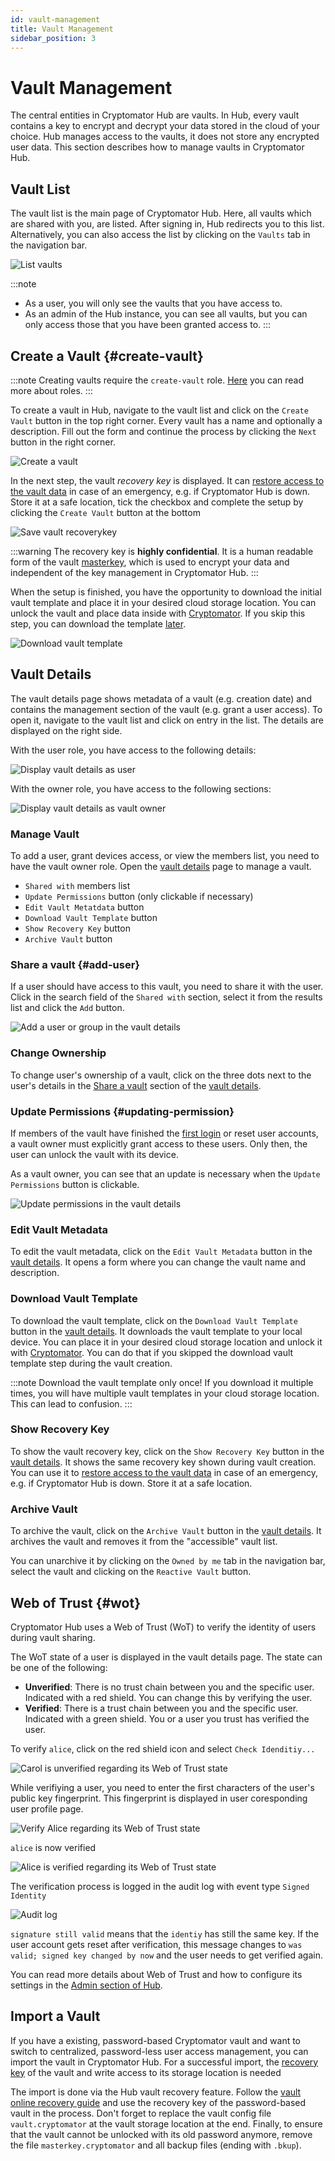 ```yaml
---
id: vault-management
title: Vault Management
sidebar_position: 3
---
```


# Vault Management

The central entities in Cryptomator Hub are vaults.
In Hub, every vault contains a key to encrypt and decrypt your data stored in the cloud of your choice.
Hub manages access to the vaults, it does not store any encrypted user data.
This section describes how to manage vaults in Cryptomator Hub.

## Vault List

The vault list is the main page of Cryptomator Hub.
Here, all vaults which are shared with you, are listed.
After signing in, Hub redirects you to this list.
Alternatively, you can also access the list by clicking on the `Vaults` tab in the navigation bar.

![List vaults](../../static/img/hub/vaultlist.png)

:::note
* As a user, you will only see the vaults that you have access to.
* As an admin of the Hub instance, you can see all vaults, but you can only access those that you have been granted access to.
:::

## Create a Vault {#create-vault}

:::note
Creating vaults require the `create-vault` role. [Here](user-group-management#roles) you can read more about roles.
:::

To create a vault in Hub, navigate to the vault list and click on the `Create Vault` button in the top right corner.
Every vault has a name and optionally a description.
Fill out the form and continue the process by clicking the `Next` button in the right corner.

![Create a vault](../../static/img/hub/create-vault.png)

In the next step, the vault *recovery key* is displayed.
It can [restore access to the vault data](vault-recovery) in case of an emergency, e.g. if Cryptomator Hub is down.
Store it at a safe location, tick the checkbox and complete the setup by clicking the `Create Vault` button at the bottom

![Save vault recoverykey](../../static/img/hub/create-vault-recoverykey.png)

:::warning
The recovery key is **highly confidential**.
It is a human readable form of the vault [masterkey](../security/architecture#masterkey), which is used to encrypt your data and independent of the key management in Cryptomator Hub.
:::

When the setup is finished, you have the opportunity to download the initial vault template and place it in your desired cloud storage location.
You can unlock the vault and place data inside with [Cryptomator](https://cryptomator.org/downloads/).
If you skip this step, you can download the template [later](#download-vault-template).

![Download vault template](../../static/img/hub/create-vault-download.png)

## Vault Details

The vault details page shows metadata of a vault (e.g. creation date) and contains the management section of the vault (e.g. grant a user access).
To open it, navigate to the vault list and click on entry in the list.
The details are displayed on the right side.

With the user role, you have access to the following details:

![Display vault details as user](../../static/img/hub/vault-details-user.png)

With the owner role, you have access to the following sections:

![Display vault details as vault owner](../../static/img/hub/vault-details-owner.png)

### Manage Vault

To add a user, grant devices access, or view the members list, you need to have the vault owner role.
Open the [vault details](#vault-details) page to manage a vault.

* `Shared with` members list
* `Update Permissions` button (only clickable if necessary)
* `Edit Vault Metatdata` button
* `Download Vault Template` button
* `Show Recovery Key` button
* `Archive Vault` button

### Share a vault {#add-user}

If a user should have access to this vault, you need to share it with the user.
Click in the search field of the `Shared with` section, select it from the results list and click the `Add` button.

![Add a user or group in the vault details](../../static/img/hub/vault-details-search.png)

### Change Ownership

To change user's ownership of a vault, click on the three dots next to the user's details in the [Share a vault](#add-user) section of the [vault details](#vault-details).

### Update Permissions {#updating-permission}

If members of the vault have finished the [first login](your-account#setup) or reset user accounts, a vault owner must explicitly grant access to these users.
Only then, the user can unlock the vault with its device.

As a vault owner, you can see that an update is necessary when the `Update Permissions` button is clickable.

![Update permissions in the vault details](../../static/img/hub/update-permission.png)

### Edit Vault Metadata

To edit the vault metadata, click on the `Edit Vault Metadata` button in the [vault details](#vault-details). It opens a form where you can change the vault name and description.

### Download Vault Template

To download the vault template, click on the `Download Vault Template` button in the [vault details](#vault-details). It downloads the vault template to your local device. You can place it in your desired cloud storage location and unlock it with [Cryptomator](https://cryptomator.org/downloads/). You can do that if you skipped the download vault template step during the vault creation.

:::note
Download the vault template only once! If you download it multiple times, you will have multiple vault templates in your cloud storage location. This can lead to confusion.
:::

### Show Recovery Key

To show the vault recovery key, click on the `Show Recovery Key` button in the [vault details](#vault-details). It shows the same recovery key shown during vault creation. You can use it to [restore access to the vault data](vault-recovery) in case of an emergency, e.g. if Cryptomator Hub is down. Store it at a safe location.

### Archive Vault

To archive the vault, click on the `Archive Vault` button in the [vault details](#vault-details). It archives the vault and removes it from the "accessible" vault list.

You can unarchive it by clicking on the `Owned by me` tab in the navigation bar, select the vault and clicking on the `Reactive Vault` button.

## Web of Trust {#wot}

Cryptomator Hub uses a Web of Trust (WoT) to verify the identity of users during vault sharing.

The WoT state of a user is displayed in the vault details page. The state can be one of the following:

* **Unverified**: There is no trust chain between you and the specific user. Indicated with a red shield. You can change this by verifying the user.
* **Verified**: There is a trust chain between you and the specific user. Indicated with a green shield. You or a user you trust has verified the user.

To verify `alice`, click on the red shield icon and select `Check Idenditiy...`

![Carol is unverified regarding its Web of Trust state](../../static/img/hub/wot-carol-unverified.png)

While verifiying a user, you need to enter the first characters of the user's public key fingerprint. This fingerprint is displayed in user coresponding user profile page.

![Verify Alice regarding its Web of Trust state](../../static/img/hub/wot-carol-verify.png)

`alice` is now verified

![Alice is verified regarding its Web of Trust state](../../static/img/hub/wot-carol-verified.png)

The verification process is logged in the audit log with event type `Signed Identity`

![Audit log](../../static/img/hub/wot-audit-log.png)

`signature still valid` means that the `identiy` has still the same key. If the user account gets reset after verification, this message changes to `was valid; signed key changed by now` and the user needs to get verified again.

You can read more details about Web of Trust and how to configure its settings in the [Admin section of Hub](admin#wot).

## Import a Vault

If you have a existing, password-based Cryptomator vault and want to switch to centralized, password-less user access management, you can import the vault in Cryptomator Hub.
For a successful import, the [recovery key](../desktop/password-and-recovery-key#show-recovery-key) of the vault and write access to its storage location is needed

The import is done via the Hub vault recovery feature.
Follow the [vault online recovery guide](vault-recovery#online-recovery) and use the recovery key of the password-based vault in the process.
Don't forget to replace the vault config file `vault.cryptomator` at the vault storage location at the end.
Finally, to ensure that the vault cannot be unlocked with its old password anymore, remove the file `masterkey.cryptomator` and all backup files (ending with `.bkup`).
